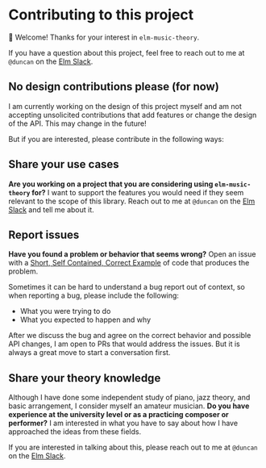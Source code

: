 # Contributing to this project

👋 Welcome! Thanks for your interest in `elm-music-theory`.

If you have a question about this project, feel free to reach out to me at `@duncan` on the [Elm Slack](https://elmlang.herokuapp.com/).

## No design contributions please (for now)

I am currently working on the design of this project myself and am not accepting unsolicited contributions that add features or change the design of the API. This may change in the future!

But if you are interested, please contribute in the following ways:

## Share your use cases

**Are you working on a project that you are considering using `elm-music-theory` for?** I want to support the features you would need if they seem relevant to the scope of this library. Reach out to me at `@duncan` on the [Elm Slack](https://elmlang.herokuapp.com/) and tell me about it.

## Report issues

**Have you found a problem or behavior that seems wrong?** Open an issue with a [Short, Self Contained, Correct Example](http://sscce.org/) of code that produces the problem.

Sometimes it can be hard to understand a bug report out of context, so when reporting a bug, please include the following:
- What you were trying to do
- What you expected to happen and why

After we discuss the bug and agree on the correct behavior and possible API changes, I am open to PRs that would address the issues. But it is always a great move to start a conversation first.

## Share your theory knowledge

Although I have done some independent study of piano, jazz theory, and basic arrangement, I consider myself an amateur musician. **Do you have experience at the university level or as a practicing composer or performer?** I am interested in what you have to say about how I have approached the ideas from these fields.

If you are interested in talking about this, please reach out to me at `@duncan` on the [Elm Slack](https://elmlang.herokuapp.com/).
